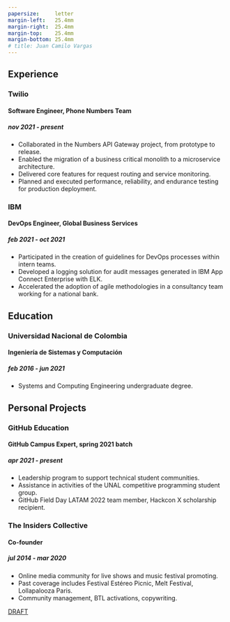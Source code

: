 ```yaml
---
papersize:     letter
margin-left:   25.4mm
margin-right:  25.4mm
margin-top:    25.4mm
margin-bottom: 25.4mm
# title: Juan Camilo Vargas
---
```

## Experience

### Twilio
#### Software Engineer, Phone Numbers Team
##### nov 2021 - present
- Collaborated in the Numbers API Gateway project, from prototype to release.
- Enabled the migration of a business critical monolith to a microservice architecture.
- Delivered core features for request routing and service monitoring.
- Planned and executed performance, reliability, and endurance testing for production deployment.

### IBM
#### DevOps Engineer, Global Business Services
##### feb 2021 - oct 2021
- Participated in the creation of guidelines for DevOps processes within intern teams.
- Developed a logging solution for audit messages generated in IBM App Connect Enterprise with ELK.
- Accelerated the adoption of agile methodologies in a consultancy team working for a national bank.

## Education

### Universidad Nacional de Colombia

<!--
#### Especialización en Gobierno Electrónico
##### feb 2021 - dec 2021
- Graduate student in Electronic Governance, early admission
-->

#### Ingeniería de Sistemas y Computación
##### feb 2016 - jun 2021
- Systems and Computing Engineering undergraduate degree. <!-- 4.1 / 5.0 GPA -->

<!--
## Programming Projects

### [GraderUN][graderun]
#### Microservices based application for school management (university coursework)
##### jul - dec 2020
- Developed part of the web frontend with Vue and part of its GraphQL API gateway
- Built one of its underlying microservices in Rust

### BitBillet
#### Custom built ticketing solution
##### sep - oct 2018
- Developed a Node.js application to manage ticket check-in for a 150+ attendee concert
-->

## Personal Projects

### GitHub Education
#### GitHub Campus Expert, spring 2021 batch
##### apr 2021 - present
- Leadership program to support technical student communities.
- Assistance in activities of the UNAL competitive programming student group.
- GitHub Field Day LATAM 2022 team member, Hackcon X scholarship recipient.

### The Insiders Collective
#### Co-founder
##### jul 2014 - mar 2020
- Online media community for live shows and music festival promoting.
- Past coverage includes Festival Estéreo Picnic, Melt Festival, Lollapalooza Paris.
- Community management, BTL activations, copywriting.

<!--
### World Cube Association
#### WCA Delegate, Colombia
##### apr 2015 - apr 2017
- Organize and manage local Speedcubing competitions and oversee their
compliance with WCA regulations
- Remote reporting, event planning, mediation with competitors and general public
-->

[DRAFT][resume]

<!--- Links -->
[github]: https://github.com/jcvar "jcvar on GitHub"
[graderun]: https://github.com/graderun "GraderUN on GitHub"
[resume]: https://github.com/jcvar/resume "Résumé on GitHub"
